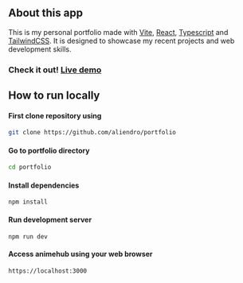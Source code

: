 ## About this app

This is my personal portfolio made with [Vite](https://vitejs.dev/), [React](https://reactjs.org), [Typescript](https://www.typescriptlang.org/) and [TailwindCSS](https://tailwindcss.com/). It is designed to showcase my recent projects and web development skills.

### Check it out! [Live demo](https://aliendro.com)

## How to run locally

#### First clone repository using

```sh
git clone https://github.com/aliendro/portfolio
```

#### Go to portfolio directory

```sh
cd portfolio
```

#### Install dependencies

```
npm install
```

#### Run development server

```
npm run dev
```

#### Access animehub using your web browser

```
https://localhost:3000
```
